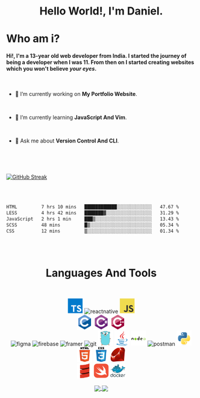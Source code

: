 

<h1 align="center">Hello World!, I'm Daniel.</h1>

<h1>Who am i?</h1>
<h4>Hi!, I'm a 13-year old web developer from India. I started the journey of being a developer when I was 11.
From then on I started creating websites which you won't believe <em><b>your eyes</b></em>.</h4>
</br>

- 🔭 I’m currently working on **My Portfolio Website**.
</br>
<!--There is always space for you ❤️ -->

- 🌱 I’m currently learning **JavaScript And Vim**.
</br>

- 💬 Ask me about **Version Control And CLI**.
 
</br>
</br>
</br>

<a align="right" href="http://github-readme-streak-stats.herokuapp.com?user=Daniel-Dominic">[![GitHub Streak](http://github-readme-streak-stats.herokuapp.com?user=Daniel-Dominic&theme=dark-smoky&date_format=M%20j%5B%2C%20Y%5D)](https://git.io/streak-stats)</a>

</br>
</br>

<!--START_SECTION:waka-->
```text
HTML         7 hrs 10 mins   ████████████░░░░░░░░░░░░░   47.67 % 
LESS         4 hrs 42 mins   ███████▓░░░░░░░░░░░░░░░░░   31.29 % 
JavaScript   2 hrs 1 min     ███▒░░░░░░░░░░░░░░░░░░░░░   13.43 % 
SCSS         48 mins         █▒░░░░░░░░░░░░░░░░░░░░░░░   05.34 % 
CSS          12 mins         ▒░░░░░░░░░░░░░░░░░░░░░░░░   01.34 % 
```
<!--END_SECTION:waka-->
</br>
</br>

  <h1 align="center"><b>Languages And Tools</b></h1>
  
</br>
<div style="text-decoration: none !important;">
<p align="center"> </a> <a> <img src="https://raw.githubusercontent.com/devicons/devicon/master/icons/typescript/typescript-original.svg" alt="typescript" width="40"
height="40"/>
 <a> <img src="https://reactnative.dev/img/header_logo.svg" alt="reactnative" width="40" height="40"/> </a></a> <a> <img src="https://raw.githubusercontent.com/devicons/devicon/master/icons/javascript/javascript-original.svg" alt="javascript" width="40" height="40"/> </a>
 <br></a>
 <a> <img src="https://raw.githubusercontent.com/devicons/devicon/master/icons/c/c-original.svg" alt="c" width="40" height="40"/> </a><a> <img src="https://raw.githubusercontent.com/devicons/devicon/master/icons/csharp/csharp-original.svg" alt="csharp" width="40" height="40"/> </a>
 <a> <img src="https://raw.githubusercontent.com/devicons/devicon/master/icons/cplusplus/cplusplus-original.svg" alt="cplusplus" width="40" height="40"/> 
 <br><a> <img src="https://www.vectorlogo.zone/logos/figma/figma-icon.svg" alt="figma" width="40" height="40"/> </a> <a> <img src="https://www.vectorlogo.zone/logos/firebase/firebase-icon.svg" alt="firebase" width="40" height="40"/> </a>    <a> <img src="https://www.vectorlogo.zone/logos/framer/framer-icon.svg" alt="framer" width="40" height="40"/> </a> <a> <img src="https://www.vectorlogo.zone/logos/git-scm/git-scm-icon.svg" alt="git" width="40" height="40"/> </a> <a> <img src="https://raw.githubusercontent.com/devicons/devicon/master/icons/go/go-original.svg" alt="go" width="40" height="40"/> </a>    <a> <img src="https://raw.githubusercontent.com/devicons/devicon/master/icons/java/java-original.svg" alt="java" width="40" height="40"/> </a> <a> <img src="https://raw.githubusercontent.com/devicons/devicon/master/icons/nodejs/nodejs-original-wordmark.svg" alt="nodejs" width="40" height="40"/> </a> <a> <img src="https://www.vectorlogo.zone/logos/getpostman/getpostman-icon.svg" alt="postman" width="40" height="40"/> </a> <a> <img src="https://raw.githubusercontent.com/devicons/devicon/master/icons/python/python-original.svg" alt="python" width="40" height="40"/> </a> <br><a> <img src="https://raw.githubusercontent.com/devicons/devicon/master/icons/html5/html5-original-wordmark.svg" alt="html5" width="40" height="40"/> </a> <a> <img src="https://raw.githubusercontent.com/devicons/devicon/master/icons/css3/css3-original-wordmark.svg" alt="css3" width="40" height="40"/> </a>
 <a> <img src="https://raw.githubusercontent.com/devicons/devicon/master/icons/ruby/ruby-original.svg" alt="ruby" width="40" height="40"/> </a> <br>  <a> <img src="https://raw.githubusercontent.com/devicons/devicon/master/icons/scala/scala-original.svg" alt="scala" width="40" height="40"/> </a> <a> <img src="https://raw.githubusercontent.com/devicons/devicon/master/icons/swift/swift-original.svg" alt="swift" width="40" height="40"/> </a>
 <a> <img src="https://raw.githubusercontent.com/devicons/devicon/master/icons/docker/docker-original-wordmark.svg" alt="docker" width="40" height="40"/> <br/></p>
</div>
 


  <div align="center"> 
     <a href="#">
      <img align="center" src="https://github-readme-stats-sigma-five.vercel.app/api?username=Daniel-Dominic&show_icons=true&include_all_commits=true&count_private=true&theme=react&line_height=40" />
    </a>

 <a href="#">
      <img align="center" src="https://github-readme-stats.vercel.app/api/top-langs/?username=Daniel-Dominic&theme=react&line_height=40&hide=css"/>
    </a>

<br/>



<!-- An Important quote -->
<!-- Don't compare yourself to others. You have a perfect knowledge of your shortcomings and an imperfect knowledge of their accomplishments. This usually means you're underestimating yourself and overestimating others -->
